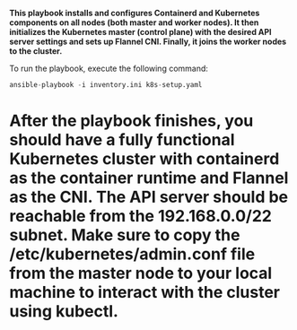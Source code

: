 **This playbook installs and configures Containerd and Kubernetes components on all nodes (both master and worker nodes). It then initializes the Kubernetes master (control plane) with the desired API server settings and sets up Flannel CNI. Finally, it joins the worker nodes to the cluster.**

To run the playbook, execute the following command:

```python
ansible-playbook -i inventory.ini k8s-setup.yaml
```

# After the playbook finishes, you should have a fully functional Kubernetes cluster with containerd as the container runtime and Flannel as the CNI. The API server should be reachable from the 192.168.0.0/22 subnet. Make sure to copy the /etc/kubernetes/admin.conf file from the master node to your local machine to interact with the cluster using kubectl.